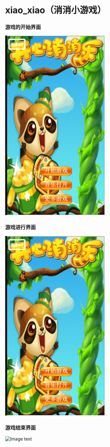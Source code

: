 # xiao_xiao（消消小游戏）


### 游戏的开始界面
 ![Image text](move_image/xiao_start.gif)

### 游戏进行界面
 ![Image text](move_image/xiao_game.gif)

### 游戏结束界面
 ![Image text](move_image/xiao_end.gif)
